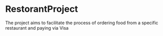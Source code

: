 # RestorantProject

The project aims to facilitate the process of ordering food from a specific restaurant and paying via Visa
